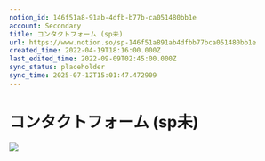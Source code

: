 ```yaml
---
notion_id: 146f51a8-91ab-4dfb-b77b-ca051480bb1e
account: Secondary
title: コンタクトフォーム (sp未)
url: https://www.notion.so/sp-146f51a891ab4dfbb77bca051480bb1e
created_time: 2022-04-19T18:16:00.000Z
last_edited_time: 2022-09-09T02:45:00.000Z
sync_status: placeholder
sync_time: 2025-07-12T15:01:47.472909
---
```

# コンタクトフォーム (sp未)

![](https://prod-files-secure.s3.us-west-2.amazonaws.com/d58fe38c-a9d4-4466-aed9-85604b7b2c6d/d25ba8ce-59ad-4b87-bcc2-91583b8cd8b8/screencapture-localhost-3000-2022-04-20-03_22_57.png?X-Amz-Algorithm=AWS4-HMAC-SHA256&X-Amz-Content-Sha256=UNSIGNED-PAYLOAD&X-Amz-Credential=ASIAZI2LB466UQXIST3O%2F20250719%2Fus-west-2%2Fs3%2Faws4_request&X-Amz-Date=20250719T063129Z&X-Amz-Expires=3600&X-Amz-Security-Token=IQoJb3JpZ2luX2VjEIX%2F%2F%2F%2F%2F%2F%2F%2F%2F%2FwEaCXVzLXdlc3QtMiJHMEUCIQDXuVuJUqjXma8LQV30ebiefcMPOVjEXn4bj2cFoKE0iQIgJ3DlwufbFEC4GMsRwbDeI6yjYazusycU42tXmwf1zeUqiAQInv%2F%2F%2F%2F%2F%2F%2F%2F%2F%2FARAAGgw2Mzc0MjMxODM4MDUiDO9qIksqXvifa61JCircA88fLEVJuPzgGdP2eMHRHp2Mw1kED0jqRBQmPz0pq6sp6xJ%2F%2B3LU8J8tVZd6w%2BkVDubgCU6hsjUZKMYVCdE0h4QwSQBDh2lYDCZQFeui3Pfdlp0Cx3CYe4JS2J1dywEMAueOwMdsGy52dfIeEaG4Pw%2BBvfFvsO44fIq6YlrHEZJ1q27I1%2BmOBQJuGjL1eK%2BiRY9raqePbAgzgRvU%2B06D6IRC%2FACOxOZWG0ovUpYwMdMmBAvck5AmO7Tq6ADYo7dkDhoDT3ftk7UL1MrPHxfGEpPW4%2FQxsaPoyt2UxpZqVxvIDsyH%2BoMx730Ef6kmToDJZnRBJPV2tdJl243ZWmOnyHk5G7sA1OjkR45Aw4Bodu7SQG%2BlZwpMgNqT3SgZ%2FisWRq83U8xpCLwbhrVRgC7cvZjqMTmmQjZtTQk%2F715bq9JvBHh5IVN74bG95hcZEyrMlciLdA11c9szF9Oy%2BODOOpuOVLWJQaGD0wKZ48AkYQAUyHfhqqMS%2B%2BNhpi%2FIRHgeeBeIqAGhVRkJeE2yo8o0E4GynxTxE8Q2rqx70mdZ49brg7obdKn2RAntOZt%2BeJN3lThF8PD%2FVZ6siqp56seB5Lq8DCsC0p2e3ApZ5nyUZG4L5Kk82anh4AYBgIjtMNfF7MMGOqUBL38Iab0I94I4ZQ1VXHqk2YoQCTwBcTpbT%2BTZDBU5U8NxHKs6qrblfb9ISaVUP8%2BBKnQC7PbpXVO5xshD89pTzgFDoezMv9zXARIsKk0gxNV8dJNs87mZ7dJzpnS6UU15mHMJDy4gCCHIbiSWB912WmkmEhmh%2Fzs15%2BmwkJjylA5w62NE%2FKjJg4hmfTzcxgweK2y8xKo3j5%2FGP1V0fPJ4wbLFBLGR&X-Amz-Signature=95d245873609825259249ec5683e3bacdb4cc9468f907460eac28f70772f21f9&X-Amz-SignedHeaders=host&x-amz-checksum-mode=ENABLED&x-id=GetObject)